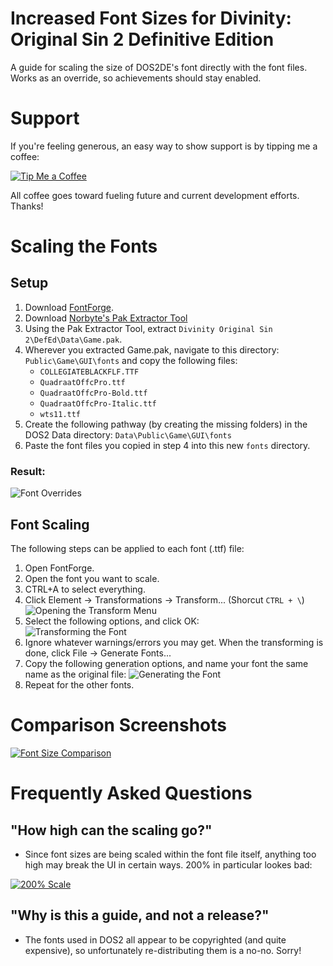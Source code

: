 Increased Font Sizes for Divinity: Original Sin 2 Definitive Edition
=======

A guide for scaling the size of DOS2DE's font directly with the font files. Works as an override, so achievements should stay enabled.

# Support
If you're feeling generous, an easy way to show support is by tipping me a coffee:

[![Tip Me a Coffee](https://i.imgur.com/NkmwXff.png)](https://ko-fi.com/LaughingLeader)

All coffee goes toward fueling future and current development efforts. Thanks!

# Scaling the Fonts

## Setup
1. Download [FontForge](https://fontforge.github.io/en-US/downloads/windows-dl/).
2. Download [Norbyte's Pak Extractor Tool](https://s3.eu-central-1.amazonaws.com/nb-stor/dos/ExportTool/ExportTool-latest.zip)
3. Using the Pak Extractor Tool, extract `Divinity Original Sin 2\DefEd\Data\Game.pak`.
4. Wherever you extracted Game.pak, navigate to this directory: `Public\Game\GUI\fonts` and copy the following files:
	* `COLLEGIATEBLACKFLF.TTF`
	* `QuadraatOffcPro.ttf`
	* `QuadraatOffcPro-Bold.ttf`
	* `QuadraatOffcPro-Italic.ttf`
	* `wts11.ttf`
5. Create the following pathway (by creating the missing folders) in the DOS2 Data directory: `Data\Public\Game\GUI\fonts`
6. Paste the font files you copied in step 4 into this new `fonts` directory.

### Result:  
![Font Overrides](https://i.imgur.com/NksC28ll.png "The new font file overrides.") 

## Font Scaling
The following steps can be applied to each font (.ttf) file: 
1. Open FontForge.
2. Open the font you want to scale.
3. CTRL+A to select everything.
4. Click Element -> Transformations -> Transform... (Shorcut `CTRL + \`)  
![Opening the Transform Menu](https://i.imgur.com/AsTT4c5.png "How to open the Transform menu.")  
5. Select the following options, and click OK:  
![Transforming the Font](https://i.imgur.com/wcrPkWu.png "How to open the Transform menu.")  
6. Ignore whatever warnings/errors you may get. When the transforming is done, click File -> Generate Fonts...
7. Copy the following generation options, and name your font the same name as the original file:
![Generating the Font](https://i.imgur.com/XMdAQgD.png "Generation options.") 
8. Repeat for the other fonts.

# Comparison Screenshots

[![Font Size Comparison](https://thumbs.gfycat.com/FrightenedMiserlyAmericanshorthair-size_restricted.gif)](https://gfycat.com/FrightenedMiserlyAmericanshorthair)

# Frequently Asked Questions
## "How high can the scaling go?"
* Since font sizes are being scaled within the font file itself, anything too high may break the UI in certain ways. 200% in particular lookes bad:  

 [![200% Scale](https://i.imgur.com/PuhMIDkl.png "Font scaling set to 200%.")](https://i.imgur.com/PuhMIDk.png)
 
## "Why is this a guide, and not a release?"
* The fonts used in DOS2 all appear to be copyrighted (and quite expensive), so unfortunately re-distributing them is a no-no. Sorry!
